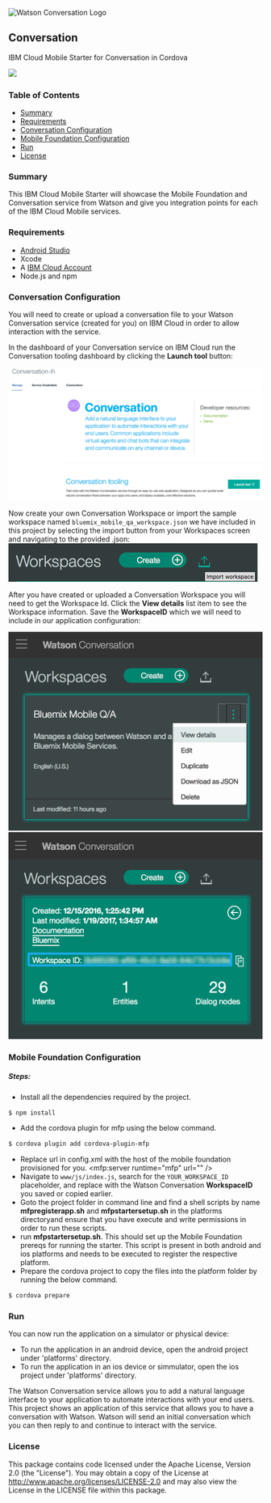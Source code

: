 <img
src="https://bluemixassets.eu-gb.mybluemix.net/api/Products/image/logos/conversation.svg?key=[starter-watson-conversation]&event=readme-image-view" alt="Watson Conversation Logo" width="200px"/>

## Conversation
IBM Cloud Mobile Starter for Conversation in Cordova

[![](https://img.shields.io/badge/bluemix-powered-blue.svg)](https://bluemix.net)


### Table of Contents
* [Summary](#summary)
* [Requirements](#requirements)
* [Conversation Configuration](#conversation-configuration)
* [Mobile Foundation Configuration](#mobile-foundation-configuration)
* [Run](#run)
* [License](#license)

### Summary
This IBM Cloud Mobile Starter will showcase the Mobile Foundation and Conversation service from Watson and give you integration points for each of the IBM Cloud Mobile services.

### Requirements
* [Android Studio](https://developer.android.com/studio/index.html)
* Xcode
* A [IBM Cloud Account](https://www.bluemix.net/)
* Node.js and npm

### Conversation Configuration
You will need to create or upload a conversation file to your Watson Conversation service (created for you) on IBM Cloud in order to allow interaction with the service.

In the dashboard of your Conversation service on IBM Cloud run the Conversation tooling dashboard by clicking the **Launch tool** button:

![ConversationDashboard](README_Images/ConversationDashboard.png)

Now create your own Conversation Workspace or import the sample workspace named `bluemix_mobile_qa_workspace.json` we have included in this project by selecting the import button from your Workspaces screen and navigating to the provided .json:
![ConversationImport](README_Images/ConversationImport.png)

After you have created or uploaded a Conversation Workspace you will need to get the Workspace Id. Click the **View details** list item to see the Workspace information. Save the **WorkspaceID** which we will need to include in our application configuration:

![ConversationWorkspace](README_Images/ConversationWorkspace.png)![ConversationWorkspaceID](README_Images/ConversationWorkspaceID.png)


### Mobile Foundation Configuration

##### Steps:
* Install all the dependencies required by the project.
```bash
$ npm install
```
* Add the cordova plugin for mfp using the below command.
```bash
$ cordova plugin add cordova-plugin-mfp
```
* Replace url in config.xml with the host of the mobile foundation provisioned for you. <mfp:server runtime="mfp" url="" />
* Navigate to `www/js/index.js`, search for the `YOUR_WORKSPACE_ID` placeholder, and replace with the Watson Conversation **WorkspaceID** you saved or copied earlier.
* Goto the project folder in command line and find a shell scripts by name  **mfpregisterapp.sh** and **mfpstartersetup.sh**  in the platforms directoryand ensure that you have execute and write permissions in order to run these scripts. 
* run **mfpstartersetup.sh**. This should set up the Mobile Foundation prereqs for running the starter. This script is present in both android and ios platforms and needs to be executed to register the respective platform.
* Prepare the cordova project to copy the files into the platform folder by running the below command.
```bash
$ cordova prepare
```
### Run
You can now run the application on a simulator or physical device:
* To run the application in an android device, open the android project under 'platforms' directory.
* To run the application in an ios device or simmulator, open the ios project under 'platforms' directory.

The Watson Conversation service allows you to add a natural language interface to your application to automate interactions with your end users. This project shows an application of this service that allows you to have a conversation with Watson. Watson will send an initial conversation which you can then reply to and continue to interact with the service.

### License
This package contains code licensed under the Apache License, Version 2.0 (the "License"). You may obtain a copy of the License at http://www.apache.org/licenses/LICENSE-2.0 and may also view the License in the LICENSE file within this package.
